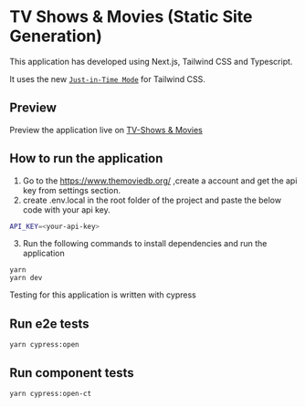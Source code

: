 # TV Shows & Movies (Static Site Generation)

This application has developed using Next.js, Tailwind CSS and Typescript.

It uses the new [`Just-in-Time Mode`](https://tailwindcss.com/docs/just-in-time-mode) for Tailwind CSS.

## Preview

Preview the application live on [TV-Shows & Movies](https://tv-shows-teal.vercel.app/)

## How to run the application

1. Go to the https://www.themoviedb.org/ ,create a account and get the api key from settings section.
2. create .env.local in the root folder of the project and paste the below code with your api key.

```bash
API_KEY=<your-api-key>
```

3. Run the following commands to install dependencies and run the application

```
yarn
yarn dev
```

Testing for this application is written with cypress

## Run e2e tests

```
yarn cypress:open
```

## Run component tests

```
yarn cypress:open-ct
```
